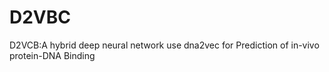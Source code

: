 # D2VBC
D2VCB:A hybrid deep neural network use dna2vec for Prediction of in-vivo protein-DNA Binding
